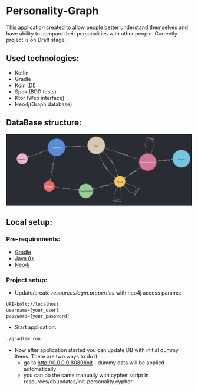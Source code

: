 # Personality-Graph

This application created to allow people better understand themselves and have ability to compare their personalities with other people.
Currently project is on Draft stage.

## Used technologies:
* Kotlin
* Gradle
* Koin (DI)
* Spek (BDD tests)
* Ktor (Web interface)
* Neo4j(Graph database)

## DataBase structure:
![DB_STRUCTURE](personality/src/main/resources/mediacontent/dbstructure.png?raw=true "DB structure")

## Local setup:
### Pre-requirements:
* [Gradle](https://gradle.org)
* [Java 8+](https://www.oracle.com/ru/java/technologies/javase/javase-jdk8-downloads.html)
* [Neo4j](https://neo4j.com/download/)
### Project setup:
* Update/create *resources/ogm.properties* with neo4j access params:
``` properties
URI=bolt://localhost
username={your_user}
password={your_password}
```
* Start application:
``` bash
./gradlew run
```
* Now after application started you can update DB with initial dummy items. There are two ways to do it:
    * go to http://0.0.0.0:8080/init - dummy data will be applied automatically
    * you can do the same manually with cypher script in resources/dbupdates/init-personality.cypher